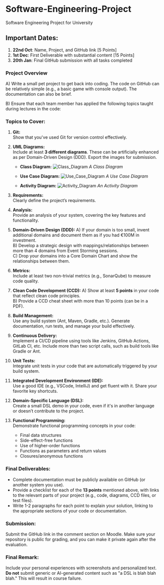 # Software-Engineering-Project
Software Engineering Project for University

## Important Dates:
1. **22nd Oct**: Name, Project, and GitHub link [5 Points]
2. **1st Dec**: First Deliverable with substantial content [15 Points]
3. **20th Jan**: Final GitHub submission with all tasks completed

### Project Overview
A) Write a small pet project to get back into coding. The code on GitHub can be relatively simple (e.g., a basic game with console output). The documentation can also be brief.

B) Ensure that each team member has applied the following topics taught during lectures in the code:

### Topics to Cover:

1. **Git:**  
   Show that you've used Git for version control effectively.

2. **UML Diagrams:**  
   Include at least **3 different diagrams**. These can be artificially enhanced as per Domain-Driven Design (DDD). Export the images for submission.

   - **Class Diagram:**
     ![Class_Diagram](https://i.imgur.com/1fJUkjS.png)
     _A Class Diagram_

   - **Use Case Diagram:**
     ![Use_Case_Diagram](https://i.imgur.com/mlQ6zBV.png)
     _A Use Case Diagram_

   - **Activity Diagram:**
     ![Activity_Diagram](link_to_activity_diagram)
     _An Activity Diagram_

3. **Requirements:**  
   Clearly define the project’s requirements.

4. **Analysis:**  
   Provide an analysis of your system, covering the key features and functionality.

5. **Domain-Driven Design (DDD):**
   A) If your domain is too small, invent additional domains and document them as if you had €100M in investment.  
   B) Develop a strategic design with mappings/relationships between more than 4 domains from Event Storming sessions.  
   C) Drop your domains into a Core Domain Chart and show the relationships between them.

6. **Metrics:**  
   Include at least two non-trivial metrics (e.g., SonarQube) to measure code quality.

7. **Clean Code Development (CCD):**
   A) Show at least **5 points** in your code that reflect clean code principles.  
   B) Provide a CCD cheat sheet with more than 10 points (can be in a PDF).

8. **Build Management:**  
   Use any build system (Ant, Maven, Gradle, etc.). Generate documentation, run tests, and manage your build effectively.

9. **Continuous Delivery:**  
   Implement a CI/CD pipeline using tools like Jenkins, GitHub Actions, GitLab CI, etc. Include more than two script calls, such as build tools like Gradle or Ant.

10. **Unit Tests:**  
    Integrate unit tests in your code that are automatically triggered by your build system.

11. **Integrated Development Environment (IDE):**  
    Use a good IDE (e.g., VSCode, IntelliJ) and get fluent with it. Share your favorite key shortcuts.

12. **Domain-Specific Language (DSL):**  
    Create a small DSL demo in your code, even if it's in another language or doesn’t contribute to the project.

13. **Functional Programming:**  
    Demonstrate functional programming concepts in your code:
    - Final data structures
    - Side-effect-free functions
    - Use of higher-order functions
    - Functions as parameters and return values
    - Closures/anonymous functions

### Final Deliverables:
- Complete documentation must be publicly available on GitHub (or another system you use).
- Provide a checklist for each of the **13 points** mentioned above, with links to the relevant parts of your project (e.g., code, diagrams, CCD files, or test files).
- Write 1-2 paragraphs for each point to explain your solution, linking to the appropriate sections of your code or documentation.

### Submission:
Submit the GitHub link in the comment section on Moodle. Make sure your repository is public for grading, and you can make it private again after the evaluation.

### Final Remark:
Include your personal experiences with screenshots and personalized text. **Do not** submit generic or AI-generated content such as "a DSL is blah blah blah." This will result in course failure.
